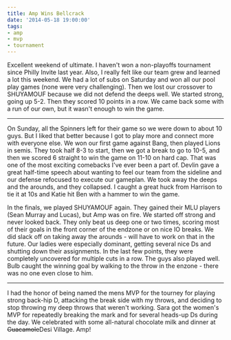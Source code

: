 ```yaml
---
title: Amp Wins Bellcrack
date: '2014-05-18 19:00:00'
tags:
- amp
- mvp
- tournament
---
```


Excellent weekend of ultimate. I haven't won a non-playoffs tournament since Philly Invite last year. Also, I really felt like our team grew and learned a lot this weekend. We had a lot of subs on Saturday and won all our pool play games (none were very challenging). Then we lost our crossover to SHUYAMOUF because we did not defend the deeps well. We started strong, going up 5-2. Then they scored 10 points in a row. We came back some with a run of our own, but it wasn't enough to win the game.

---

On Sunday, all the Spinners left for their game so we were down to about 10 guys. But I liked that better because I got to play more and connect more with everyone else. We won our first game against Bang, then played Lions in semis. They took half 8-3 to start, then we got a break to go to 10-5, and then we scored 6 straight to win the game on 11-10 on hard cap. That was one of the most exciting comebacks I've ever been a part of. Devlin gave a great half-time speech about wanting to feel our team from the sideline and our defense refocused to execute our gameplan. We took away the deeps and the arounds, and they collapsed. I caught a great huck from Harrison to tie it at 10s and Katie hit Ben with a hammer to win the game. 

In the finals, we played SHUYAMOUF again. They gained their MLU players (Sean Murray and Lucas), but Amp was on fire. We started off strong and never looked back. They only beat us deep one or two times, scoring most of their goals in the front corner of the endzone or on nice IO breaks. We did slack off on taking away the arounds - will have to work on that in the future. Our ladies were especially dominant, getting several nice Ds and shutting down their assignments. In the last few points, they were completely uncovered for multiple cuts in a row. The guys also played well. Bulb caught the winning goal by walking to the throw in the enzone - there was no one even close to him. 

---

I had the honor of being named the mens MVP for the tourney for playing strong back-hip D, attacking the break side with my throws, and deciding to stop throwing my deep throws that weren't working. Sara got the women's MVP for repeatedly breaking the mark and for several heads-up Ds during the day. We celebrated with some all-natural chocolate milk and dinner at <strike>Guacamole</strike>Desi Village. Amp!
